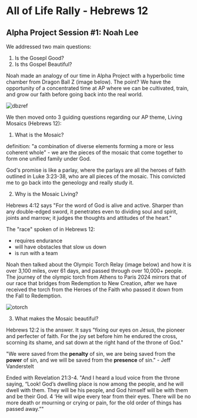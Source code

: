 # All of Life Rally - Hebrews 12
## Alpha Project Session #1: Noah Lee

We addressed two main questions:
1. Is the Gosepl Good?
2. Is ths Gospel Beautiful?

Noah made an analogy of our time in Alpha Project with a hyperbolic time chamber from Dragon Ball Z (image below). The point? We have the opportunity of a concentrated time at AP where we can be cultivated, train, and grow our faith before going back into the real world.

![dbzref](https://miro.medium.com/v2/resize:fit:1400/format:webp/1*FSDPtDm4ZnfVoGp3ZtHy2g.jpeg)

We then moved onto 3 guiding questions regarding our AP theme, Living Mosaics (Hebrews 12):
1. What is the Mosaic?

definition: "a combination of diverse elements forming a more or less coherent whole" - we are the pieces of the mosaic that come together to form one unified family under God.

God's promise is like a parlay, where the parlays are all the heroes of faith outlined in Luke 3:23-38, who are all pieces of the mosaic. This convicted me to go back into the geneology and really study it. 

2. Why is the Mosaic Living?

Hebrews 4:12 says "For the word of God is alive and active. Sharper than any double-edged sword, it penetrates even to dividing soul and spirit, joints and marrow; it judges the thoughts and attitudes of the heart."

The "race" spoken of in Hebrews 12:
- requires endurance
- will have obstacles that slow us down
- is run with a team 

Noah then talked about the Olympic Torch Relay (image below) and how it is over 3,100 miles, over 61 days, and passed through over 10,000+ people. The journey of the olympic torch from Athens to Paris 2024 mirrors that of our race that bridges from Redemption to New Creation, after we have received the torch from the Heroes of the Faith who passed it down from the Fall to Redemption.

![otorch](https://img.olympics.com/images/image/private/t_s_16_9_g_auto/t_s_w1460/f_auto/primary/flzfg15pr7i9p2l8p5x5)

3. What makes the Mosaic beautiful?

Hebrews 12:2 is the answer. It says "fixing our eyes on Jesus, the pioneer and perfecter of faith. For the joy set before him he endured the cross, scorning its shame, and sat down at the right hand of the throne of God." 

"We were saved from the **penalty** of sin, we are being saved from the **power** of sin, and we will be saved from the **presence** of sin." - Jeff Vanderstelt

Ended with Revelation 21:3-4. "And I heard a loud voice from the throne saying, “Look! God’s dwelling place is now among the people, and he will dwell with them. They will be his people, and God himself will be with them and be their God. 4 ‘He will wipe every tear from their eyes. There will be no more death or mourning or crying or pain, for the old order of things has passed away.”"